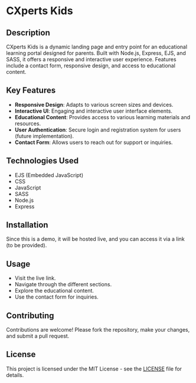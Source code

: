 # CXperts Kids

## Description

CXperts Kids is a dynamic landing page and entry point for an educational learning portal designed for parents. Built with Node.js, Express, EJS, and SASS, it offers a responsive and interactive user experience. Features include a contact form, responsive design, and access to educational content.

## Key Features

- **Responsive Design**: Adapts to various screen sizes and devices.
- **Interactive UI**: Engaging and interactive user interface elements.
- **Educational Content**: Provides access to various learning materials and resources.
- **User Authentication**: Secure login and registration system for users (future implementation).
- **Contact Form**: Allows users to reach out for support or inquiries.

## Technologies Used

- EJS (Embedded JavaScript)
- CSS
- JavaScript
- SASS
- Node.js
- Express

## Installation

Since this is a demo, it will be hosted live, and you can access it via a link (to be provided).

## Usage

- Visit the live link.
- Navigate through the different sections.
- Explore the educational content.
- Use the contact form for inquiries.

## Contributing

Contributions are welcome! Please fork the repository, make your changes, and submit a pull request.

## License

This project is licensed under the MIT License - see the [LICENSE](LICENSE) file for details.
